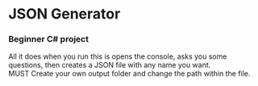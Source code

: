 # JSON Generator
### Beginner C# project
All it does when you run this is opens the console, asks you some questions, then creates a JSON file with any name you want. <br>
MUST Create your own output folder and change the path within the file. 